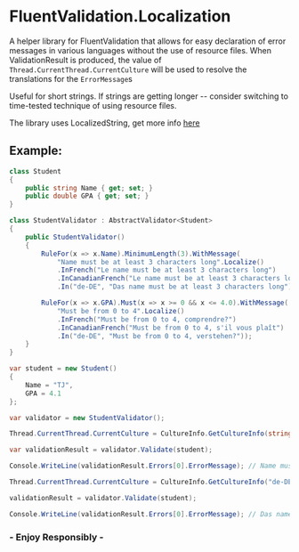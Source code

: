 # FluentValidation.Localization
A helper library for FluentValidation that allows for easy declaration of error messages in various languages without the use of resource files. When ValidationResult is produced, the value of `Thread.CurrentThread.CurrentCulture` will be used to resolve the translations for the `ErrorMessage`s

Useful for short strings. If strings are getting longer -- consider switching to time-tested technique of using resource files.

The library uses LocalizedString, get more info [here](https://github.com/clearwaterstream/LocalizedString)

## Example:

```csharp
class Student
{
    public string Name { get; set; }
    public double GPA { get; set; }
}

class StudentValidator : AbstractValidator<Student>
{
    public StudentValidator()
    {
        RuleFor(x => x.Name).MinimumLength(3).WithMessage(
            "Name must be at least 3 characters long".Localize()
            .InFrench("Le name must be at least 3 characters long")
            .InCanadianFrench("Le name must be at least 3 characters long, éh")
            .In("de-DE", "Das name must be at least 3 characters long"));

        RuleFor(x => x.GPA).Must(x => x >= 0 && x <= 4.0).WithMessage(
            "Must be from 0 to 4".Localize()
            .InFrench("Must be from 0 to 4, comprendre?")
            .InCanadianFrench("Must be from 0 to 4, s'il vous plaît")
            .In("de-DE", "Must be from 0 to 4, verstehen?"));
    }
}

var student = new Student()
{
    Name = "TJ",
    GPA = 4.1
};

var validator = new StudentValidator();

Thread.CurrentThread.CurrentCulture = CultureInfo.GetCultureInfo(string.Empty); // invariant

var validationResult = validator.Validate(student);

Console.WriteLine(validationResult.Errors[0].ErrorMessage); // Name must be at least 3 characters long

Thread.CurrentThread.CurrentCulture = CultureInfo.GetCultureInfo("de-DE");

validationResult = validator.Validate(student);

Console.WriteLine(validationResult.Errors[0].ErrorMessage); // Das name must be at least 3 characters long
```

### - Enjoy Responsibly -
